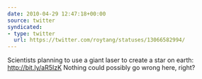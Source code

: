 ```yaml
---
date: 2010-04-29 12:47:18+00:00
source: twitter
syndicated:
- type: twitter
  url: https://twitter.com/roytang/statuses/13066582994/
---
```


Scientists planning to use a giant laser to create a star on earth: http://bit.ly/aR5IzK Nothing could possibly go wrong here, right?